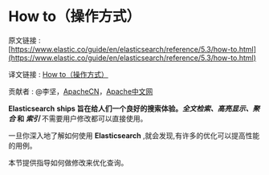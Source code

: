 # How to（操作方式）

原文链接 :[https://www.elastic.co/guide/en/elasticsearch/reference/5.3/how-to.html](https://www.elastic.co/guide/en/elasticsearch/reference/5.3/how-to.html)

译文链接 : [How to（操作方式）](/pages/viewpage.action?pageId=9405153)

贡献者 : @李坚，[ApacheCN](/display/~apachecn)，[Apache中文网](/display/~apachechina)

**Elasticsearch** **ships **旨在给人们一个良好的搜索体验。**_全文检索、高亮显示、聚合_ **和** _索引_** 不需要用户修改都可以直接使用。

一旦你深入地了解如何使用 **Elasticsearch** ,就会发现,有许多的优化可以提高性能的用例。

本节提供指导如何做修改来优化查询。